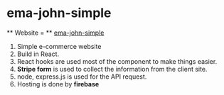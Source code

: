 # ema-john-simple

** Website = ** [ema-john-simple](https://ema-john-simple-b5a2a.firebaseapp.com/) 

1. Simple e-commerce website
2. Build in React.
3. React hooks are used most of the component to make things easier.
4. **Stripe form** is used to collect the information from the client site.
5. node, express.js is used for the API request. 
6. Hosting is done by **firebase**

